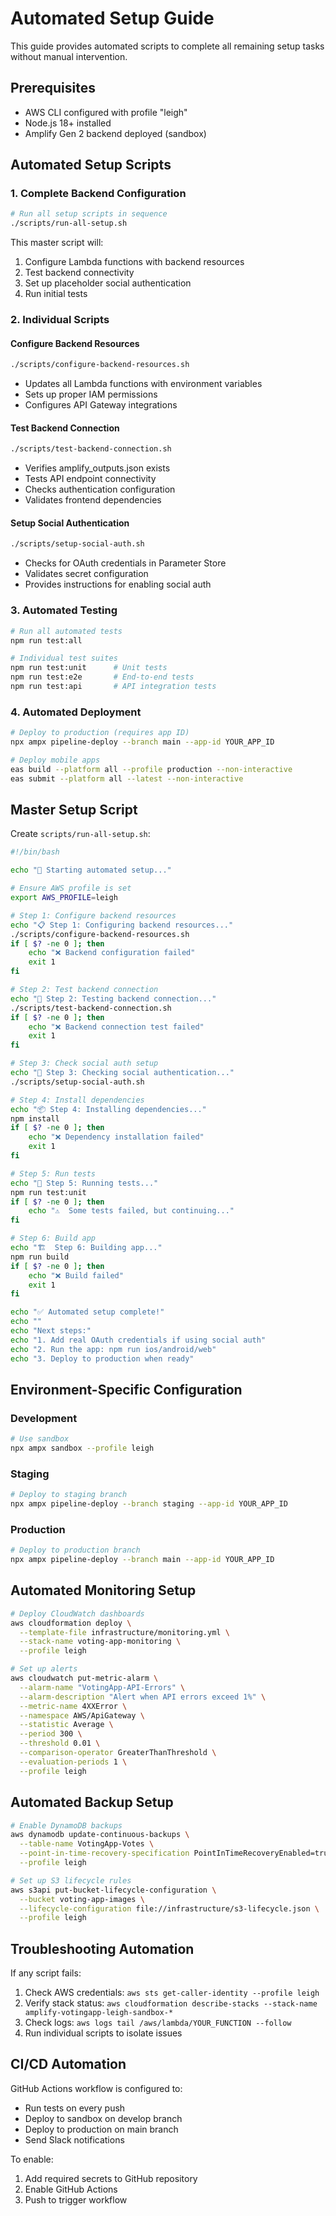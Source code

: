 # Automated Setup Guide

This guide provides automated scripts to complete all remaining setup tasks without manual intervention.

## Prerequisites

- AWS CLI configured with profile "leigh"
- Node.js 18+ installed
- Amplify Gen 2 backend deployed (sandbox)

## Automated Setup Scripts

### 1. Complete Backend Configuration

```bash
# Run all setup scripts in sequence
./scripts/run-all-setup.sh
```

This master script will:
1. Configure Lambda functions with backend resources
2. Test backend connectivity
3. Set up placeholder social authentication
4. Run initial tests

### 2. Individual Scripts

#### Configure Backend Resources
```bash
./scripts/configure-backend-resources.sh
```
- Updates all Lambda functions with environment variables
- Sets up proper IAM permissions
- Configures API Gateway integrations

#### Test Backend Connection
```bash
./scripts/test-backend-connection.sh
```
- Verifies amplify_outputs.json exists
- Tests API endpoint connectivity
- Checks authentication configuration
- Validates frontend dependencies

#### Setup Social Authentication
```bash
./scripts/setup-social-auth.sh
```
- Checks for OAuth credentials in Parameter Store
- Validates secret configuration
- Provides instructions for enabling social auth

### 3. Automated Testing

```bash
# Run all automated tests
npm run test:all

# Individual test suites
npm run test:unit      # Unit tests
npm run test:e2e       # End-to-end tests
npm run test:api       # API integration tests
```

### 4. Automated Deployment

```bash
# Deploy to production (requires app ID)
npx ampx pipeline-deploy --branch main --app-id YOUR_APP_ID

# Deploy mobile apps
eas build --platform all --profile production --non-interactive
eas submit --platform all --latest --non-interactive
```

## Master Setup Script

Create `scripts/run-all-setup.sh`:

```bash
#!/bin/bash

echo "🚀 Starting automated setup..."

# Ensure AWS profile is set
export AWS_PROFILE=leigh

# Step 1: Configure backend resources
echo "📋 Step 1: Configuring backend resources..."
./scripts/configure-backend-resources.sh
if [ $? -ne 0 ]; then
    echo "❌ Backend configuration failed"
    exit 1
fi

# Step 2: Test backend connection
echo "🔌 Step 2: Testing backend connection..."
./scripts/test-backend-connection.sh
if [ $? -ne 0 ]; then
    echo "❌ Backend connection test failed"
    exit 1
fi

# Step 3: Check social auth setup
echo "🔐 Step 3: Checking social authentication..."
./scripts/setup-social-auth.sh

# Step 4: Install dependencies
echo "📦 Step 4: Installing dependencies..."
npm install
if [ $? -ne 0 ]; then
    echo "❌ Dependency installation failed"
    exit 1
fi

# Step 5: Run tests
echo "🧪 Step 5: Running tests..."
npm run test:unit
if [ $? -ne 0 ]; then
    echo "⚠️  Some tests failed, but continuing..."
fi

# Step 6: Build app
echo "🏗️  Step 6: Building app..."
npm run build
if [ $? -ne 0 ]; then
    echo "❌ Build failed"
    exit 1
fi

echo "✅ Automated setup complete!"
echo ""
echo "Next steps:"
echo "1. Add real OAuth credentials if using social auth"
echo "2. Run the app: npm run ios/android/web"
echo "3. Deploy to production when ready"
```

## Environment-Specific Configuration

### Development
```bash
# Use sandbox
npx ampx sandbox --profile leigh
```

### Staging
```bash
# Deploy to staging branch
npx ampx pipeline-deploy --branch staging --app-id YOUR_APP_ID
```

### Production
```bash
# Deploy to production branch
npx ampx pipeline-deploy --branch main --app-id YOUR_APP_ID
```

## Automated Monitoring Setup

```bash
# Deploy CloudWatch dashboards
aws cloudformation deploy \
  --template-file infrastructure/monitoring.yml \
  --stack-name voting-app-monitoring \
  --profile leigh

# Set up alerts
aws cloudwatch put-metric-alarm \
  --alarm-name "VotingApp-API-Errors" \
  --alarm-description "Alert when API errors exceed 1%" \
  --metric-name 4XXError \
  --namespace AWS/ApiGateway \
  --statistic Average \
  --period 300 \
  --threshold 0.01 \
  --comparison-operator GreaterThanThreshold \
  --evaluation-periods 1 \
  --profile leigh
```

## Automated Backup Setup

```bash
# Enable DynamoDB backups
aws dynamodb update-continuous-backups \
  --table-name VotingApp-Votes \
  --point-in-time-recovery-specification PointInTimeRecoveryEnabled=true \
  --profile leigh

# Set up S3 lifecycle rules
aws s3api put-bucket-lifecycle-configuration \
  --bucket voting-app-images \
  --lifecycle-configuration file://infrastructure/s3-lifecycle.json \
  --profile leigh
```

## Troubleshooting Automation

If any script fails:

1. Check AWS credentials: `aws sts get-caller-identity --profile leigh`
2. Verify stack status: `aws cloudformation describe-stacks --stack-name amplify-votingapp-leigh-sandbox-*`
3. Check logs: `aws logs tail /aws/lambda/YOUR_FUNCTION --follow`
4. Run individual scripts to isolate issues

## CI/CD Automation

GitHub Actions workflow is configured to:
- Run tests on every push
- Deploy to sandbox on develop branch
- Deploy to production on main branch
- Send Slack notifications

To enable:
1. Add required secrets to GitHub repository
2. Enable GitHub Actions
3. Push to trigger workflow